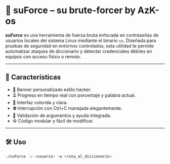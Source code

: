 # 🔐 **suForce** – su brute-forcer by **AzK-os**

**suForce** es una herramienta de fuerza bruta enfocada en contraseñas de usuarios locales del sistema Linux mediante el binario `su`. Diseñada para pruebas de seguridad en entornos controlados, esta utilidad te permite automatizar ataques de diccionario y detectar credenciales débiles en equipos con acceso físico o remoto.

---

## 🚀 **Características**

- 🎨 Banner personalizado estilo hacker.
- ⏳ Progreso en tiempo real con porcentaje y palabra actual.
- 🎯 Interfaz colorida y clara.
- ⛔ Interrupción con Ctrl+C manejada elegantemente.
- 🧪 Validación de argumentos y ayuda integrada.
- ⚙️ Código modular y fácil de modificar.

---

## 🛠️ **Uso**

```bash
./suForce -u <usuario> -w <ruta_al_diccionario>
